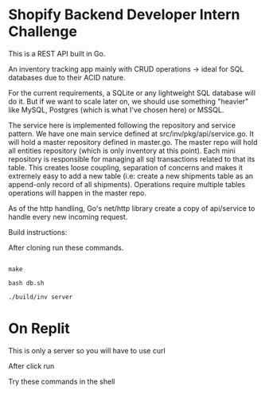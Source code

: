 # Shopify Backend Developer Intern Challenge

This is a REST API built in Go.

An inventory tracking app mainly with CRUD operations -> ideal for SQL databases due to their ACID nature.

For the current requirements, a SQLite or any lightweight SQL database will do it. But if we want to scale later on, we should use something "heavier" like MySQL, Postgres (which is what I've chosen here) or MSSQL.

The service here is implemented following the repository and service pattern. We have one main service defined at src/inv/pkg/api/service.go. It will hold a master repository defined in master.go. The master repo will hold all entities repository (which is only inventory at this point). Each mini repository is responsible for managing all sql transactions related to that its table. This creates loose coupling, separation of concerns and makes it extremely easy to add a new table (i.e: create a new shipments table as an append-only record of all shipments). Operations require multiple tables operations will happen in the master repo.

As of the http handling, Go's net/http library create a copy of api/service to handle every new incoming request.

Build instructions:

After cloning run these commands.

```

make

bash db.sh

./build/inv server

```

# On Replit

This is only a server so you will have to use curl

After click run

Try these commands in the shell

```



```
